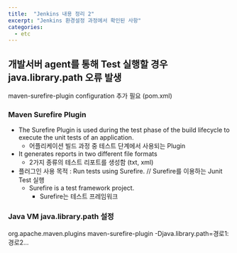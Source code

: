 ```yaml
---
title:  "Jenkins 내용 정리 2"
excerpt: "Jenkins 환경설정 과정에서 확인된 사항"
categories:
  - etc
---
```

## 개발서버 agent를 통해 Test 실행할 경우 java.library.path 오류 발생
maven-surefire-plugin configuration 추가 필요 (pom.xml)

### Maven Surefire Plugin
+ The Surefire Plugin is used during the test phase of the build lifecycle to execute the unit tests of an application. 
  + 어플리케이션 빌드 과정 중 테스트 단계에서 사용되는 Plugin 
+ It generates reports in two different file formats
  + 2가지 종류의 테스트 리포트를 생성함 (txt, xml)
+ 플러그인 사용 목적 : Run tests using Surefire. // Surefire를 이용하는 Junit Test 실행
  + Surefire is a test framework project.
    + Surefire는 테스트 프레임워크

### Java VM java.library.path 설정
<plugin>
    <groupId>org.apache.maven.plugins</groupId>
    <artifactId>maven-surefire-plugin</artifactId>
    <configuration>
		<argLine>-Djava.library.path=경로1:경로2...</argLine>        
    </configuration>
</plugin>
  


